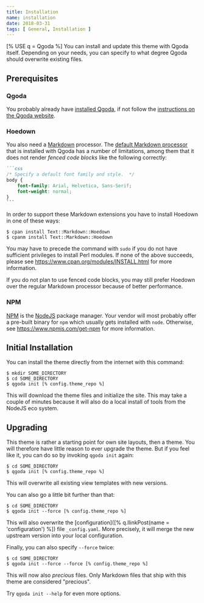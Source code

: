 ```yaml
---
title: Installation
name: installation
date: 2018-03-31
tags: [ General, Installation ]
---
```

[% USE q = Qgoda %]
You can install and update this theme with Qgoda itself.  Depending on your
needs, you can specify to what degree Qgoda should overwrite existing files.

## Prerequisites

### Qgoda

You probably already have [installed Qgoda](http://www.qgoda.net/en/docs/installation/), if not follow the [instructions on the Qgoda website](http://www.qgoda.net/en/docs/installation/).

### Hoedown

You also need a [Markdown](https://daringfireball.net/projects/markdown/syntax) processor.  The [default Markdown processor](http://search.cpan.org/~bobtfish/Text-Markdown/) that is installed with Qgoda has a number of limitations, among them that it does not render *fenced code blocks* like the following correctly:

`````markdown
```css
/* Specify a default font family and style.  */
body {
    font-family: Arial, Helvetica, Sans-Serif;
    font-weight: normal;
}
```
`````

In order to support these Markdown extensions you have to install Hoedown in one of these ways:

```shell
$ cpan install Text::Markdown::Hoedown
$ cpanm install Text::Markdown::Hoedown
```

You may have to precede the command with `sudo` if you do not have sufficient privileges to install Perl modules.  If none of the above succeeds, please see https://www.cpan.org/modules/INSTALL.html for more information.

If you do not plan to use fenced code blocks, you may still prefer Hoedown over the regular Markdown processor because of better performance.

### NPM

[NPM](https://www.npmjs.com/) is the [NodeJS](https://nodejs.org/en/) package manager.  Your vendor will most probably offer a pre-built binary for `npm` which usually gets installed with `node`.  Otherwise, see https://www.npmjs.com/get-npm for more information.

## Initial Installation

You can install the theme directly from the internet with this command:

```shell
$ mkdir SOME_DIRECTORY
$ cd SOME_DIRECTORY
$ qgoda init [% config.theme_repo %]
```

This will download the theme files and initialize the site.  This may take a couple of minutes because it will also do a local install of tools from the NodeJS eco system.

## Upgrading

This theme is rather a starting point for own site layouts, then a theme.  You will therefore have little reason to ever upgrade the theme.  But if you feel like it, you can do so by invoking `qgoda init` again:

```shell
$ cd SOME_DIRECTORY
$ qgoda init [% config.theme_repo %]
```

This will overwrite all existing view templates with new versions.

You can also go a little bit further than that:

```shell
$ cd SOME_DIRECTORY
$ qgoda init --force [% config.theme_repo %]
```

This will also overwrite the [configuration]([% q.llinkPost(name = 'configuration') %]) file `_config.yaml`.  More precisely, it will merge the new upstream version into your local configuration.

Finally, you can also specify `--force` twice:

```shell
$ cd SOME_DIRECTORY
$ qgoda init --force --force [% config.theme_repo %]
```

This will now also *precious* files.  Only Markdown files that ship with this theme are considered "precious".

Try `qgoda init --help` for even more options.
